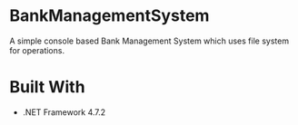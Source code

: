 # BankManagementSystem
A simple console based Bank Management System which uses file system for operations.


# Built With
* .NET Framework 4.7.2
